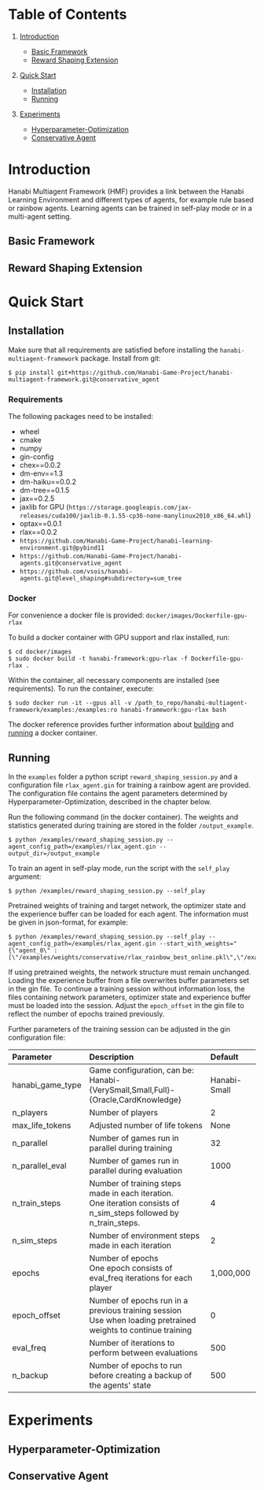 # Table of Contents

1. [Introduction](#introduction)
    * [Basic Framework](#intro_basic)
    * [Reward Shaping Extension](#intro_shaping)
    

2. [Quick Start](#quickstart)
    * [Installation](#installation)
    * [Running](#running)


3. [Experiments](#experiments)
    * [Hyperparameter-Optimization](#hyperparameter)
    * [Conservative Agent](#conservative)

# Introduction <a name="introduction"></a>
Hanabi Multiagent Framework (HMF) provides a link between the Hanabi Learning Environment and different types of agents, for example rule based or rainbow agents. Learning agents can be trained in self-play mode or in a multi-agent setting.

## Basic Framework <a name="intro_basic"></a>
## Reward Shaping Extension <a name="intro_shaping"></a>

# Quick Start <a name="quickstart"></a>

## Installation <a name="installation"></a>
Make sure that all requirements are satisfied before installing the ```hanabi-multiagent-framework``` package. Install from git:
```
$ pip install git+https://github.com/Hanabi-Game-Project/hanabi-multiagent-framework.git@conservative_agent
```
### Requirements
The following packages need to be installed:
* wheel
* cmake
* numpy
* gin-config
* chex==0.0.2
* dm-env==1.3
* dm-haiku==0.0.2
* dm-tree==0.1.5
* jax==0.2.5
* jaxlib for GPU (```https://storage.googleapis.com/jax-releases/cuda100/jaxlib-0.1.55-cp36-none-manylinux2010_x86_64.whl```)
* optax==0.0.1
* rlax==0.0.2
* ```https://github.com/Hanabi-Game-Project/hanabi-learning-environment.git@pybind11```
* ```https://github.com/Hanabi-Game-Project/hanabi-agents.git@conservative_agent```
* ```https://github.com/vsois/hanabi-agents.git@level_shaping#subdirectory=sum_tree```

### Docker
For convenience a docker file is provided: `docker/images/Dockerfile-gpu-rlax`

To build a docker container with GPU support and rlax installed, run:
```
$ cd docker/images
$ sudo docker build -t hanabi-framework:gpu-rlax -f Dockerfile-gpu-rlax .
```
Within the container, all necessary components are installed (see requirements). To run the container, execute:
```
$ sudo docker run -it --gpus all -v /path_to_repo/hanabi-multiagent-framework/examples:/examples:ro hanabi-framework:gpu-rlax bash
```
The docker reference provides further information about [building](https://docs.docker.com/engine/reference/commandline/build/) and [running](https://docs.docker.com/engine/reference/commandline/container_run/) a docker container.

## Running <a name="running"></a>
In the `examples` folder a python script `reward_shaping_session.py` and a configuration file `rlax_agent.gin` for training a rainbow agent are provided. The configuration file contains the agent parameters determined by Hyperparameter-Optimization, described in the chapter below.

Run the following command (in the docker container). The weights and statistics generated during training are stored in the folder `/output_example`.
```
$ python /examples/reward_shaping_session.py --agent_config_path=/examples/rlax_agent.gin --output_dir=/output_example
```
To train an agent in self-play mode, run the script with the `self_play` argument:
```
$ python /examples/reward_shaping_session.py --self_play
```

Pretrained weights of training and target network, the optimizer state and the experience buffer can be loaded for each agent. The information must be given in json-format, for example:
```
$ python /examples/reward_shaping_session.py --self_play --agent_config_path=/examples/rlax_agent.gin --start_with_weights="{\"agent_0\" : [\"/examples/weights/conservative/rlax_rainbow_best_online.pkl\",\"/examples/weights/conservative/rlax_rainbow_best_target.pkl\"]}"
```
If using pretrained weights, the network structure must remain unchanged. Loading the experience buffer from a file overwrites buffer parameters set in the gin file. To continue a training session without information loss, the files containing network parameters, optimizer state and experience buffer must be loaded into the session. Adjust the ```epoch_offset``` in the gin file to reflect the number of epochs trained previously.

Further parameters of the training session can be adjusted in the gin configuration file:

| Parameter | Description | Default |
|:---|:---|:---|
| hanabi_game_type | Game configuration, can be:<br />Hanabi-{VerySmall,Small,Full}-{Oracle,CardKnowledge} | Hanabi-Small |
| n_players | Number of players | 2 |
| max_life_tokens | Adjusted number of life tokens | None |
| n_parallel | Number of games run in parallel during training | 32 |
| n_parallel_eval | Number of games run in parallel during evaluation  | 1000 |
| n_train_steps | Number of training steps made in each iteration. <br />One iteration consists of n_sim_steps followed by n_train_steps. | 4 |
| n_sim_steps | Number of environment steps made in each iteration | 2 |
| epochs | Number of epochs <br />One epoch consists of eval_freq iterations for each player | 1,000,000 |
| epoch_offset | Number of epochs run in a previous training session<br /> Use when loading pretrained weights to continue training | 0 |
| eval_freq | Number of iterations to perform between evaluations | 500 |
| n_backup | Number of epochs to run before creating a backup of the agents' state | 500 |

# Experiments <a name="experiments"></a>

## Hyperparameter-Optimization <a name="hyperparameter"></a>
## Conservative Agent  <a name="conservative"></a>
